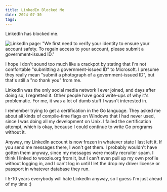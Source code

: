 ```yaml
---
title: LinkedIn Blocked Me
date: 2024-07-30
tags:
---
```


LinkedIn has blocked me.

![LinkedIn page:
"We first need to verify your identity to ensure your account safety. 
To regain access to your account, please submit a government-issued ID."
](cancelamento.png)


I hope I don't sound too much like a crackpot by stating that I'm not
comfortable "submitting a government-issued ID" to Microsoft.
I presume they really mean "submit a photograph of a government-issued ID",
but that's still a "no thank you" from me.

LinkedIn was the only social media network I ever joined,
and days after doing so,
I regretted it.
Other people have good write-ups of why it's problematic.
For me,
it was a lot of dumb stuff I wasn't interested in.

I remember trying to get a certification in the Go language.
They asked me about all kinds of compile-time flags on Windows
that I had never used, since I was doing all my development on Unix.
I failed the certification attempt,
which is okay,
because I could continue to write Go programs without it.

Anyway,
my LinkedIn account is now frozen in whatever state I last left it.
If you send me messages there,
I won't get them.
I probably wouldn't have gotten them anyway,
since my messages were mostly recruiter spam.
I think I linked to woozle.org from it,
but I can't even pull up my own profile without logging in,
and I can't log in until I let the drop my driver license or passport in whatever database they run.

I 5-10 years everybody will hate LinkedIn anyway,
so I guess I'm just ahead of my time :)

